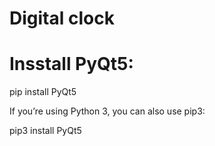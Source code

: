 # Digital clock

# Insstall PyQt5:

pip install PyQt5

If you’re using Python 3, you can also use pip3:

pip3 install PyQt5
